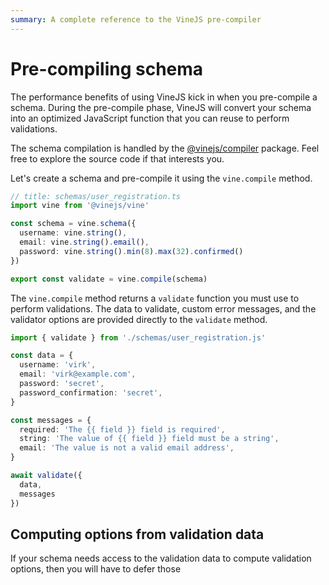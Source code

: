 ```yaml
---
summary: A complete reference to the VineJS pre-compiler
---
```


# Pre-compiling schema

The performance benefits of using VineJS kick in when you pre-compile a schema. During the pre-compile phase, VineJS will convert your schema into an optimized JavaScript function that you can reuse to perform validations.

The schema compilation is handled by the [@vinejs/compiler](https://github.com/vinejs/compiler) package. Feel free to explore the source code if that interests you.

Let's create a schema and pre-compile it using the `vine.compile` method.

```ts
// title: schemas/user_registration.ts
import vine from '@vinejs/vine'

const schema = vine.schema({
  username: vine.string(),
  email: vine.string().email(),
  password: vine.string().min(8).max(32).confirmed()
})

export const validate = vine.compile(schema)
```

The `vine.compile` method returns a `validate` function you must use to perform validations. The data to validate, custom error messages, and the validator options are provided directly to the `validate` method.

```ts
import { validate } from './schemas/user_registration.js'

const data = {
  username: 'virk',
  email: 'virk@example.com',
  password: 'secret',
  password_confirmation: 'secret',
}

const messages = {
  required: 'The {{ field }} field is required',
  string: 'The value of {{ field }} field must be a string',
  email: 'The value is not a valid email address',
}

await validate({
  data,
  messages
})
```

## Computing options from validation data
If your schema needs access to the validation data to compute validation options, then you will have to defer those 
